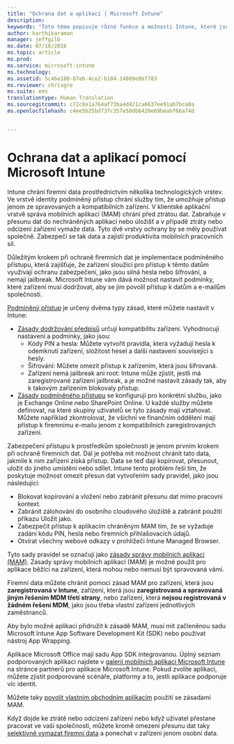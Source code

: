 ```yaml
---
title: "Ochrana dat a aplikací | Microsoft Intune"
description: 
keywords: "Toto téma popisuje různé funkce a možnosti Intune, které jsou k dispozici, aby pomáhaly chránit vaše firemní aplikace a data."
author: karthikaraman
manager: jeffgilb
ms.date: 07/18/2016
ms.topic: article
ms.prod: 
ms.service: microsoft-intune
ms.technology: 
ms.assetid: 5c46e188-87eb-4ce2-b184-24809e8bf783
ms.reviewer: chrisgre
ms.suite: ems
translationtype: Human Translation
ms.sourcegitcommit: c72c8e1a764af73ba4d421ca6637ee91ab7bca0a
ms.openlocfilehash: c4ee5b25bd737c357e58db6420e69beabf66a74d


---
```


# Ochrana dat a aplikací pomocí Microsoft Intune


Intune chrání firemní data prostřednictvím několika technologických vrstev.  Ve vrstvě identity podmíněný přístup chrání služby tím, že umožňuje přístup jenom ze spravovaných a kompatibilních zařízení.  V klientské aplikační vrstvě správa mobilních aplikací (MAM) chrání před ztrátou dat. Zabraňuje v přesunu dat do nechráněných aplikací nebo úložišť a v případě ztráty nebo odcizení zařízení vymaže data.  Tyto dvě vrstvy ochrany by se měly používat společně. Zabezpečí se tak data a zajistí produktivita mobilních pracovních sil.

Důležitým krokem při ochraně firemních dat je implementace podmíněného přístupu, která zajišťuje, že zařízení sloužící pro přístup k těmto datům využívají ochranu zabezpečení, jako jsou silná hesla nebo šifrování, a nemají jailbreak. Microsoft Intune vám dává možnost nastavit podmínky, které zařízení musí dodržovat, aby se jim povolil přístup k datům a e-mailům společnosti.

[Podmíněný přístup](restrict-access-to-email-and-o365-services-with-microsoft-intune.md) je určený dvěma typy zásad, které můžete nastavit v Intune:
- [Zásady dodržování předpisů](introduction-to-device-compliance-policies-in-microsoft-intune.md) určují kompatibilitu zařízení. Vyhodnocují nastavení a podmínky, jako jsou:
  - Kódy PIN a hesla: Můžete vytvořit pravidla, která vyžadují hesla k odemknutí zařízení, složitost hesel a další nastavení související s hesly.
  - Šifrování: Můžete omezit přístup k zařízením, která jsou šifrovaná.
  - Zařízení nemá jailbreak ani root: Intune může zjistit, jestli má zaregistrované zařízení jailbreak, a je možné nastavit zásady tak, aby k takovým zařízením blokovaly přístup.
- [Zásady podmíněného přístupu](restrict-access-to-email-and-o365-services-with-microsoft-intune.md) se konfigurují pro konkrétní službu, jako je Exchange Online nebo SharePoint Online. U každé služby můžete definovat, na které skupiny uživatelů se tyto zásady mají vztahovat. Můžete například zkontrolovat, že všichni ve finančním oddělení mají přístup k firemnímu e-mailu jenom z kompatibilních zaregistrovaných zařízení.

Zabezpečení přístupu k prostředkům společnosti je jenom prvním krokem při ochraně firemních dat. Dál je potřeba mít možnost chránit tato data, jakmile k nim zařízení získá přístup. Data se teď dají kopírovat, přesunout, uložit do jiného umístění nebo sdílet. Intune tento problém řeší tím, že poskytuje možnost omezit přesun dat vytvořením sady pravidel, jako jsou následující:
- Blokovat kopírování a vložení nebo zabránit přesunu dat mimo pracovní kontext.
- Zabránit zálohování do osobního cloudového úložiště a zabránit použití příkazu Uložit jako.
- Zabezpečit přístup k aplikacím chráněným MAM tím, že se vyžaduje zadání kódu PIN, hesla nebo firemních přihlašovacích údajů.
- Otvírat všechny webové odkazy v prohlížeči Intune Managed Browser.

Tyto sady pravidel se označují jako [zásady správy mobilních aplikací (MAM)](protect-app-data-using-mobile-app-management-policies-with-microsoft-intune.md).  Zásady správy mobilních aplikací (MAM) je možné použít pro aplikace běžící na zařízení, která mohou nebo nemusí být spravovaná vámi.  

Firemní data můžete chránit pomocí zásad MAM pro zařízení, která jsou **zaregistrovaná v Intune**, zařízení, která jsou **zaregistrovaná a spravovaná jiným řešením MDM třetí strany**, nebo zařízení, která **nejsou registrovaná v žádném řešení MDM**, jako jsou třeba vlastní zařízení jednotlivých zaměstnanců.

Aby bylo možné aplikaci přidružit k zásadě MAM, musí mít začleněnou sadu Microsoft Intune App Software Development Kit (SDK) nebo používat nástroj App Wrapping.

Aplikace Microsoft Office mají sadu App SDK integrovanou. Úplný seznam podporovaných aplikací najdete v [galerii mobilních aplikací Microsoft Intune](https://www.microsoft.com/en-us/server-cloud/products/microsoft-intune/partners.aspx) na stránce partnerů pro aplikace Microsoft Intune. Pokud zvolíte aplikaci, můžete zjistit podporované scénáře, platformy a to, jestli aplikace podporuje víc identit.

Můžete taky [povolit vlastním obchodním aplikacím](decide-how-to-prepare-apps-for-mobile-application-management-with-microsoft-intune.md) použití se zásadami MAM.

Když dojde ke ztrátě nebo odcizení zařízení nebo když uživatel přestane pracovat ve vaší společnosti, můžete kromě omezení přesunu dat taky [selektivně vymazat firemní data](wipe-managed-company-app-data-with-microsoft-intune.md) a ponechat v zařízení jenom osobní data.



<!--HONumber=Jul16_HO3-->


